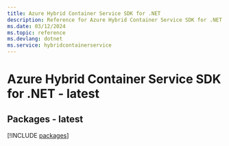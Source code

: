 ```yaml
---
title: Azure Hybrid Container Service SDK for .NET
description: Reference for Azure Hybrid Container Service SDK for .NET
ms.date: 03/12/2024
ms.topic: reference
ms.devlang: dotnet
ms.service: hybridcontainerservice
---
```

# Azure Hybrid Container Service SDK for .NET - latest
## Packages - latest
[!INCLUDE [packages](hybrid-container-service-index.md)]